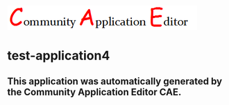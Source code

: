 ![CAE](https://github.com/cae-test/CAE-Deployment-Temp/blob/master/img/logo.png)  

test-application4
===================


This application was automatically generated by the Community Application Editor CAE.  
---------------
